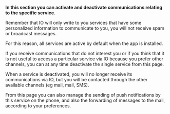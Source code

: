 **In this section you can activate and deactivate communications relating to the specific service**.

Remember that IO will only write to you services that have some personalized information to communicate to you, you will not receive spam or broadcast messages.

For this reason, all services are active by default when the app is installed.

If you receive communications that do not interest you or if you think that it is not useful to access a particular service via IO because you prefer other channels, you can at any time deactivate the single service from this page.

When a service is deactivated, you will no longer receive its communications via IO, but you will be contacted through the other available channels (eg mail, mail, SMS).

From this page you can also manage the sending of push notifications by this service on the phone, and also the forwarding of messages to the mail, according to your preferences.
